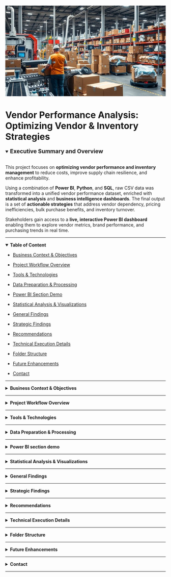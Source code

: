 <p align="center">
  <img src="visuals/logo.jpeg" alt="Vendor Performance Analysis" width="800"/>
</p>

# Vendor Performance Analysis: Optimizing Vendor & Inventory Strategies

<details open>
<summary><strong><span style="font-size: 1.25em;">Executive Summary and Overview</span></strong></summary>
<br>

This project focuses on **optimizing vendor performance and inventory management** to reduce costs, improve supply chain resilience, and enhance profitability.  

Using a combination of **Power BI**, **Python**, and **SQL**, raw CSV data was transformed into a unified vendor performance dataset, enriched with **statistical analysis** and **business intelligence dashboards**. The final output is a set of **actionable strategies** that address vendor dependency, pricing inefficiencies, bulk purchase benefits, and inventory turnover.  

Stakeholders gain access to a **live, interactive Power BI dashboard** enabling them to explore vendor metrics, brand performance, and purchasing trends in real time.

</details>

---

<details open>
<summary id="table-of-content"><strong>Table of Content</strong></summary>

- [Business Context & Objectives](#business-context--objectives)
- [Project Workflow Overview](#project-workflow-overview)
- [Tools & Technologies](#tools--technologies)
- [Data Preparation & Processing](#data-preparation--processing)
- [Power BI Section Demo](#power-bi-section-demo)
- [Statistical Analysis & Visualizations](#statistical-analysis--visualizations)
- [General Findings](#general-findings)
- [Strategic Findings](#strategic-findings)
- [Recommendations](#recommendations)
- [Technical Execution Details](#technical-execution-details)
- [Folder Structure](#folder-structure)
- [Future Enhancements](#future-enhancements)
- [Contact](#contact)

  </details>

---

<details>
<summary id="business-context--objectives"><strong>Business Context & Objectives</strong></summary>
<br>

Vendor and inventory performance directly influence **profitability**, **cash flow**, and **supply chain stability**. The **core business challenge** is to determine how to **optimize vendor relationships** and **streamline inventory management** in order to reduce costs and enhance operational efficiency.

**Key Objectives:**  
- Identify top- and low-performing vendors.  
- Detect pricing inefficiencies and vendor dependency risks.  
- Improve inventory turnover and reduce slow-moving stock.  
- Validate findings using statistical hypothesis testing.

</details>

---

<details>
<summary id="project-workflow-overview"><strong>Project Workflow Overview</strong></summary>
<br>
  
CSV Files → SQLite Database → Aggregated Vendor Table → SQLite Database → Analysis & Dashboard on Jupyter Notebook → Insights & Recommendations → final report

**Phases:**
- **Phase 1 – Exploratory_Data_Analysis.ipynb**  
  Data ingestion, database setup, aggregated table creation, logging.
- **Phase 2 – Vendor_Performance_Analysis.ipynb**  
  Statistical analysis, answering business questions, creating visualizations, and generating actionable insights.

![Workflow Diagram](assets/project_flowchart.png)

</details>

---

<details>
<summary id="tools--technologies"><strong>Tools & Technologies</strong></summary>
<br>

| Category | Tools / Languages |
|----------|-------------------|
| **Business Intelligence** | Power BI, DAX, M Language |
| **Python Libraries** | pandas, numpy, matplotlib, seaborn, sqlite3, SQLAlchemy |
| **Database** | SQLite | 
| **SQL Features Used** | JOIN, WHERE, GROUP BY, ORDER BY, Subqueries, CTEs, Table creation |
| **Statistics** | Descriptive statistics, IQR, Percentiles, Quantile discretization, Cumulative sum, Confidence intervals, Hypothesis testing, Significance testing, T-test |
| **IDE / Environment** | Jupyter Notebook |

</details>

---

<details>
<summary id="data-preparation--processing"><strong>Data Preparation & Processing</strong></summary>
<br>

**Manager Summary:**  
Data from multiple CSV files was cleaned, standardized, and merged into a unified aggregated vendor performance dataset, powering a **real-time Power BI dashboard** for vendor and inventory insights.

**High Level Details:**  
- **Scripts & Logging:**  
  - ingestion_db.py — Loads CSVs into SQLite with large-file handling and ingestion logs (log/logging.log).  
  - get_vendor_summary.py — Runs SQL aggregations, cleans data, calculates KPIs, uploads summary table, logs to (log/get_vendor_summary.log).  

- **Tech Stack Usage:**  
  - **SQL** — JOIN, GROUP BY, CTEs, subqueries, filtering.  
  - **Python (pandas)** — Column creation, type conversion, custom functions, missing-value handling.  
  - **Power BI** — Loaded vendor_sales_summary, built calculated tables (BrandPerformance, LowTurnoverVendors, PurchaseContribution), added calculated DAX columns, and designed interactive filters/slicers.
    
</details>

---

<details>
<summary id="power-bi-section-demo"><strong>Power BI section demo</strong></summary>
<br>
  
**DAX and table snapshot Views:**
  ![Dashboard Screenshot](assets/dax.png) 
<br>

**Dashboard snapshot Views:**
  ![Dashboard Screenshot](assets/dashboard_screenshot.png)
  
<p><a href="https://youtu.be/6Yqrk_L77L8" target="_blank" rel="noopener noreferrer">
<strong>▶️ Check Dashbaord live demo on YouTube, click down below</strong>
</a></p>

<a href="https://youtu.be/6Yqrk_L77L8" target="_blank" rel="noopener noreferrer">
  <img src="https://img.youtube.com/vi/6Yqrk_L77L8/hqdefault.jpg"
       alt="Vendor Performance Analysis — Live demo"
       style="width:100%; max-width:400px; border-radius:6px;">
</a>
  
</details>

---

<details>
<summary id="statistical-analysis--visualizations"><strong>Statistical Analysis & Visualizations</strong></summary>
<br>
  
**Statistical concepts Applied:**
- Descriptive stats (max, min, mean, std, quartiles)
- Outlier detection (IQR)
- Correlation analysis
- Hypothesis testing (t-test, confidence intervals)
- Quantile-based discretization

**Visualizations:**
- Histograms
- Boxplots
- Pie & donut charts
- Horizontal bar charts
- Scatterplots
- Heatmaps (correlation)
- KDE plots

</details>

---

<details>
<summary id="general-findings"><strong>General Findings</strong></summary>
<br>

- Loss-making transactions due to high costs or zero revenue.
- Outliers:  
  - Purchase Price max = 5,681.81 vs mean = 24.39  
  - Freight Cost range = 0.09 to 257,032.07  
- Strong correlation between purchase quantity and sales quantity (0.999).
- Weak correlation between purchase price and gross profit (–0.016).

![General Findings Chart](assets/general_findings_chart.png)

</details>

---

<details>
<summary><strong>Strategic Findings</strong></summary>

**_(Click each insight to see the evidence)_**

<details>
<summary>• High-Margin, Low-Sales Brands: 198 brands show high profitability but low sales volume.</summary>
<img src="visuals/P19.png" alt="High-Margin Low-Sales Brands Chart" width="600" />
</details>

<details>
<summary>• Vendor Dependency: Top 10 vendors = 65.7% of purchases.</summary>
<img src="visuals/P15.png" alt="Vendor Dependency Chart" width="600" />
</details>

<details>
<summary>• Bulk Purchase Benefits: 72% lower unit cost for large orders.</summary>
<img src="visuals/P16.png" alt="Bulk Purchase Benefits Chart" width="600" />
</details>

<details>
<summary>• Slow-Moving Inventory: $2.71M tied up in low-turnover stock.</summary>
<img src="visuals/P18.png" alt="Slow-Moving Inventory Chart" width="600" />
</details>

<details>
<summary>• Profit Margin Models: Low-performing vendors have higher margins but lower sales.</summary>
<img src="visuals/P14.png" alt="Profit Margin Models Chart" width="600" />
</details>

<details>
<summary>• Statistical Validation: Significant profit margin difference between top & low vendors.</summary>
<img src="visuals/P12.png" alt="Statistical Validation Chart" width="600" />
</details>

</details>


---

<details>
<summary id="recommendations"><strong>Recommendations</strong></summary>
<br>

1. **Re-evaluate Pricing for Low-Sales, High-Margin Brands**  
   Review pricing for brands with high margins but low sales to balance profitability and competitiveness. Strategic price adjustments can help capture additional demand without significantly eroding margins.

2. **Optimize Slow-Moving Inventory**  
   Refine purchase quantities, introduce clearance promotions, and assess storage costs to reduce holding expenses and free up capital for faster-moving, more profitable products.

3. **Enhance Marketing & Distribution for Low-Performing Vendors**  
   Support underperforming vendors with targeted marketing, expanded distribution channels, and focused sales initiatives to increase sales volumes while preserving profitability.

4. **Leverage Bulk Purchasing Advantages**  
   Use bulk purchasing strategically to secure competitive pricing and improve inventory turnover. Align orders with demand patterns to cut procurement costs without overstocking.

5. **Diversify Vendor Base**  
   Reduce reliance on the top 10 suppliers to strengthen supply chain resilience. Expanding the vendor network ensures continuity, mitigates disruption risks, and improves negotiation leverage.

![Recommendations Chart](assets/recommendations_chart.png)

</details>


---

<details>
<summary id="technical-execution-details"><strong>Technical Execution Details</strong></summary>
<br>

- **SQL:** JOINs, aggregations, subqueries, CTE-based summaries.
- **Python:** Data cleaning, metric calculations, outlier detection, binning.
- **Logging:** Centralized logs for ingestion & summary creation.

</details>

---

<details>
<summary id="folder-structure"><strong>Folder Structure</strong></summary>
<br>

bash
vendor-performance-analysis/
│
├── assets/
|    └── Project_Flowchart.png                         # Images & banners for README
|
├── data/
|    └── processed/                                    # Agreegated table after initial analysis
|    |    └── vendor_sales_summary_sample.csv
|    |
|    └── raw/                                          # Raw & cleaned datasets with limited records
|         └── begin_inventory_sample.csv
|         └── end_inventory_sample.csv
|         └── purchase_prices_sample.csv
|         └── purchases_sample.csv
|         └── sales_sample.csv
|         └── vendor_invoice_sample.csv           
|
├── deliverables/
|    └── final_report.pdf
|    └── vendor_performance_analysis_dashboard.pbix
|
├── log/
|     └── ingestion_db.py         # Logging files
|     └── get_vendor_summary.log
|
├── notebooks/
|    └── Exploratory_Data_Anaysis.ipynb
|    └── Vendor_Performance_Analysis.ipynb              # Jupyter notebooks
| 
├── scripts/
|    └── get_vendor_summary.py                                # Jupyter notebooks
|    └── ingestion_db.py
|                               
├── visuals/
|    └── P1.png
|    └── P2.png
|    └── P3.png
|    └── P4.png
|    └── P5.png
|    └── P6.png
|    └── P7.png
|    └── P8.png
|    └── P9.png
|    └── P10.png
|    └── P11.png
|    └── P12.png                           
|    └── P13.png
|    └── P14.png
|    └── P15.png
|    └── P16.png
|    └── P18.png
|    └── P19.png
|    └── logo.jpeg
|    └── power_bi_dashboard_live_demo.mp4 
|               
├── README.md
|
└── requirements.txt                                 # Important libraries from python that were used


</details>

---

<details> <summary id="future-enhancements"><strong>Future Enhancements</strong></summary>
<br>
  
- Real-time vendor tracking

- Automated KPI alerts

- Predictive vendor risk modeling

- Multi-year trend analysis

</details>

---

<details> <summary id="contact"><strong>Contact</strong></summary>
<br>
  
Author: Rajdeep Ray
📧 Email: rajdeepray.c48.it@gmail.com
💼 LinkedIn: https://www.linkedin.com/in/rajdeep-ray-3616501b6/
🐙 GitHub: https://github.com/deadlineZeus/vendor-inventory-performance-analysis-sqlite-python-powerbi

</details> 

---
